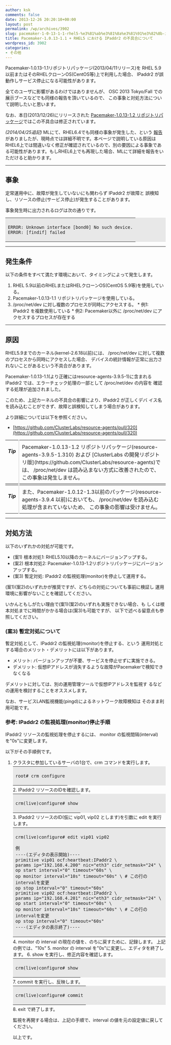 ```yaml
---
author: ksk
comments: false
date: 2013-12-26 20:20:10+00:00
layout: post
permalink: /wp/archives/3902
slug: pacemaker-1-0-13-1-1-rhel5-%e3%81%ab%e3%81%8a%e3%81%91%e3%82%8b-ipaddr2-%e3%81%ae%e4%b8%8d%e5%85%b7%e5%90%88%e3%81%ab%e3%81%a4%e3%81%84%e3%81%a6
title: Pacemaker-1.0.13-1.1 + RHEL5 における IPaddr2 の不具合について
wordpress_id: 3902
categories:
- その他
---
```


Pacemaker-1.0.13-1.1リポジトリパッケージ(2013/04/11リリース)を RHEL 5.9 以前またはそのRHELクローンOS(CentOS等)上で利用した場合、 IPaddr2 が誤動作しサービス停止になる可能性があります。

全てのユーザに影響があるわけではありませんが、 OSC 2013 Tokyo/Fall での展示ブースなどでも同様の報告を頂いているので、 この事象と対処方法について説明したいと思います。

なお、本日(2013/12/26)にリリースされた [Pacemaker-1.0.13-1.2 リポジトリパッケージ](/wp/archives/3898)ではこの不具合は修正されています。

_(2014/04/25追記)_ MLにて、RHEL6.4でも同様の事象が発生した、という [報告](http://sourceforge.jp/projects/linux-ha/lists/archive/japan/2014-April/001675.html)がありましたが、現時点では詳細不明です。本ページで説明している原因はRHEL6上では間違いなく修正が確認されているので、別の要因による事象である可能性があります。もしRHEL6上でも再現した場合、MLにて詳細を報告をいただけると助かります。

* * *

## 事象

定常運用中に、故障が発生していないにも関わらず IPaddr2 が故障と 誤検知し、リソースの停止(サービス停止)が発生することがあります。

事象発生時に出力されるログは次の通りです。

<table border="0" bgcolor="#e8e8e8" width="100%" style="margin:0.2em 0;" > <tr >
<td style="padding:0.5em;" >
    
    ERROR: Unknown interface [bond0] No such device.
    ERROR: [findif] failed


 
</td></tr> </table>

* * *

## 発生条件

以下の条件をすべて満たす環境において、タイミングによって発生します。

  1. RHEL 5.9以前のRHELまたはRHELクローンOS(CentOS 5.9等)を使用している。 
  2. Pacemaker-1.0.13-1.1 リポジトリパッケージを使用している。 
  3. /proc/net/dev に対し複数のプロセスが同時にアクセスする。 
    * 例1: IPaddr2 を複数使用している 
    * 例2: Pacemaker以外に /proc/net/dev にアクセスするプロセスが存在する 

* * *

## 原因

RHEL5.9までのカーネル(kernel-2.6.18以前)には、 /proc/net/dev に対して複数のプロセスから同時にアクセスした場合、 デバイスの統計情報が正常に出力されないことがあるという不具合があります。

Pacemaker-1.0.13-1.1(より正確にはresource-agents-3.9.5-1)に含まれる IPaddr2 では、エラーチェック処理の一部として /proc/net/dev の内容を 確認する処理が追加されました。

このため、上記カーネルの不具合の影響により、IPaddr2 が正しくデバ イス名を読み込むことができず、故障と誤検知してしまう場合があります。

より詳細については以下を参照ください。

  * [https://github.com/ClusterLabs/resource-agents/pull/320](https://github.com/ClusterLabs/resource-agents/pull/320)
<table frame="void" style="margin:0.2em 0;" > <tr valign="top" >
<td style="padding:0.5em;" >

**_Tip_**

</td>
<td style="border-left:3px solid #e8e8e8; padding:0.5em;" >Pacemaker-1.0.13-1.2 リポジトリパッケージ(resource-agents-3.9.5-1.310) および [ClusterLabs の開発リポジトリ版](https://github.com/ClusterLabs/resource-agents)では、 /proc/net/dev は読み込まない方式に改善されたので、この事象は発生しません。
</td></tr></table> <table frame="void" style="margin:0.2em 0;" > <tr valign="top" >
<td style="padding:0.5em;" >

**_Tip_**

</td>
<td style="border-left:3px solid #e8e8e8; padding:0.5em;" >また、Pacemaker-1.0.12-1.3以前のパッケージ(resource-agents-3.9.4 以前)においても、 /proc/net/dev を読み込む処理が含まれていないため、 この事象の影響は受けません。
</td></tr></table>

* * *

## 対処方法

以下のいずれかの対処が可能です。

  * (案1) 根本対処1: RHEL5.10以降のカーネルにバージョンアップする。 
  * (案2) 根本対処2: Pacemaker-1.0.13-1.2リポジトリパッケージにバージョンアップする。 
  * (案3) 暫定対処: IPaddr2 の監視処理(monitor)を停止して運用する。 

(案1)(案2)のいずれかが推奨ですが、どちらの対処についても事前に検証し 運用環境に影響がないことを確認してください。

いかんともしがたい理由で(案1)(案2)のいずれも実施できない場合、も しくは根本対処までに時間がかかる場合は(案3)も可能ですが、 以下で述べる留意点も参照してください。

### (案3) 暫定対処について

暫定対処として、IPaddr2 の監視処理(monitor)を停止する、という 運用対処とする場合のメリット・デメリットには以下があります。

  * メリット: バージョンアップが不要、サービスを停止せずに実施できる。 
  * デメリット: 仮想IPアドレスが消失するような故障がPacemakerで検知できなくなる 

デメリットに対しては、別の運用管理ツールで仮想IPアドレスを監視す るなどの運用を検討することをオススメします。

なお、サービスLAN監視機能(pingd)によるネットワーク故障検知は そのまま利用可能です。

### 参考: IPaddr2 の監視処理(monitor)停止手順

IPaddr2 リソースの監視処理を停止するには、 monitor の監視間隔(interval)を"0s"に変更します。

以下がその手順例です。

  1. クラスタに参加しているサーバの1台で、crm コマンドを実行します。 <table border="0" bgcolor="#e8e8e8" width="100%" style="margin:0.2em 0;" > <tr >
<td style="padding:0.5em;" >
    
    root# crm configure


 
</td></tr> </table>
  2. IPaddr2 リソースのIDを確認します。 <table border="0" bgcolor="#e8e8e8" width="100%" style="margin:0.2em 0;" > <tr >
<td style="padding:0.5em;" >
    
    crm(live)configure# show


 
</td></tr> </table>
  3. IPaddr2 リソースのID(仮に vip01, vip02 とします)を引数に edit を実行します。 <table border="0" bgcolor="#e8e8e8" width="100%" style="margin:0.2em 0;" > <tr >
<td style="padding:0.5em;" >
    
    crm(live)configure# edit vip01 vip02
    
    例
    ----(エディタの表示開始)----
    primitive vip01 ocf:heartbeat:IPaddr2 \
    params ip="192.168.4.200" nic="eth3" cidr_netmask="24" \
    op start interval="0" timeout="60s" \
    op monitor interval="10s" timeout="60s" \ # この行のintervalを変更
    op stop interval="0" timeout="60s"
    primitive vip02 ocf:heartbeat:IPaddr2 \
    params ip="192.168.4.201" nic="eth3" cidr_netmask="24" \
    op start interval="0" timeout="60s" \
    op monitor interval="10s" timeout="60s" \ # この行のintervalを変更
    op stop interval="0" timeout="60s"
    ----(エディタの表示終了)----


 
</td></tr> </table>
  4. monitor の interval の現在の値を、のちに戻すために、記録します。 上記の例では、"10s" 
  5. monitor の interval を"0s"に変更し、エディタを終了します。 
  6. show を実行し、修正内容を確認します。 <table border="0" bgcolor="#e8e8e8" width="100%" style="margin:0.2em 0;" > <tr >
<td style="padding:0.5em;" >
    
    crm(live)configure# show


 
</td></tr> </table>
  7. commit を実行し、反映します。 <table border="0" bgcolor="#e8e8e8" width="100%" style="margin:0.2em 0;" > <tr >
<td style="padding:0.5em;" >
    
    crm(live)configure# commit


 
</td></tr> </table>
  8. exit で終了します。 

監視を再開する場合は、上記の手順で、interval の値を元の設定値に戻してください。

以上です。
